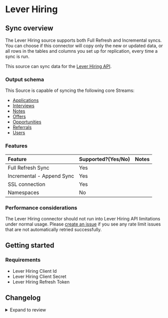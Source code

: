 # Lever Hiring

## Sync overview

The Lever Hiring source supports both Full Refresh and Incremental syncs. You can choose if this connector will copy only the new or updated data, or all rows in the tables and columns you set up for replication, every time a sync is run.

This source can sync data for the [Lever Hiring API](https://hire.lever.co/developer/documentation#introduction).

### Output schema

This Source is capable of syncing the following core Streams:

- [Applications](https://hire.lever.co/developer/documentation#list-all-applications)
- [Interviews](https://hire.lever.co/developer/documentation#list-all-interviews)
- [Notes](https://hire.lever.co/developer/documentation#list-all-notes)
- [Offers](https://hire.lever.co/developer/documentation#list-all-offers)
- [Opportunities](https://hire.lever.co/developer/documentation#list-all-opportunities)
- [Referrals](https://hire.lever.co/developer/documentation#list-all-referrals)
- [Users](https://hire.lever.co/developer/documentation#list-all-users)

### Features

| Feature                   | Supported?\(Yes/No\) | Notes |
| :------------------------ | :------------------- | :---- |
| Full Refresh Sync         | Yes                  |       |
| Incremental - Append Sync | Yes                  |       |
| SSL connection            | Yes                  |       |
| Namespaces                | No                   |       |

### Performance considerations

The Lever Hiring connector should not run into Lever Hiring API limitations under normal usage. Please [create an issue](https://github.com/airbytehq/airbyte/issues) if you see any rate limit issues that are not automatically retried successfully.

## Getting started

### Requirements

- Lever Hiring Client Id
- Lever Hiring Client Secret
- Lever Hiring Refresh Token

## Changelog

<details>
  <summary>Expand to review</summary>

| Version | Date       | Pull Request                                             | Subject                           |
|:--------|:-----------|:---------------------------------------------------------|:----------------------------------|
| 0.4.18 | 2025-10-21 | [68331](https://github.com/airbytehq/airbyte/pull/68331) | Update dependencies |
| 0.4.17 | 2025-10-14 | [68064](https://github.com/airbytehq/airbyte/pull/68064) | Update dependencies |
| 0.4.16 | 2025-10-07 | [67526](https://github.com/airbytehq/airbyte/pull/67526) | Update dependencies |
| 0.4.15 | 2025-09-30 | [66814](https://github.com/airbytehq/airbyte/pull/66814) | Update dependencies |
| 0.4.14 | 2025-09-24 | [66648](https://github.com/airbytehq/airbyte/pull/66648) | Update dependencies |
| 0.4.13 | 2025-09-09 | [66083](https://github.com/airbytehq/airbyte/pull/66083) | Update dependencies |
| 0.4.12 | 2025-08-23 | [65324](https://github.com/airbytehq/airbyte/pull/65324) | Update dependencies |
| 0.4.11 | 2025-08-09 | [64602](https://github.com/airbytehq/airbyte/pull/64602) | Update dependencies |
| 0.4.10 | 2025-08-02 | [64302](https://github.com/airbytehq/airbyte/pull/64302) | Update dependencies |
| 0.4.9 | 2025-07-26 | [63847](https://github.com/airbytehq/airbyte/pull/63847) | Update dependencies |
| 0.4.8 | 2025-07-19 | [63519](https://github.com/airbytehq/airbyte/pull/63519) | Update dependencies |
| 0.4.7 | 2025-07-12 | [63111](https://github.com/airbytehq/airbyte/pull/63111) | Update dependencies |
| 0.4.6 | 2025-07-05 | [62598](https://github.com/airbytehq/airbyte/pull/62598) | Update dependencies |
| 0.4.5 | 2025-06-28 | [62189](https://github.com/airbytehq/airbyte/pull/62189) | Update dependencies |
| 0.4.4 | 2025-06-21 | [61808](https://github.com/airbytehq/airbyte/pull/61808) | Update dependencies |
| 0.4.3 | 2025-06-14 | [48264](https://github.com/airbytehq/airbyte/pull/48264) | Update dependencies |
| 0.4.2 | 2024-10-28 | [43750](https://github.com/airbytehq/airbyte/pull/43750) | Update dependencies |
| 0.4.1 | 2024-08-16 | [44196](https://github.com/airbytehq/airbyte/pull/44196) | Bump source-declarative-manifest version |
| 0.4.0 | 2024-08-15 | [44133](https://github.com/airbytehq/airbyte/pull/44133) | Refactor connector to manifest-only format |
| 0.3.1 | 2024-06-04 | [39082](https://github.com/airbytehq/airbyte/pull/39082) | [autopull] Upgrade base image to v1.2.1 |
| 0.3.0 | 2024-05-08 | [36262](https://github.com/airbytehq/airbyte/pull/36262) | Migrate to Low Code |
| 0.2.0 | 2023-05-25 | [26564](https://github.com/airbytehq/airbyte/pull/26564) | Migrate to advancedAuth |
| 0.1.3 | 2022-10-14 | [17996](https://github.com/airbytehq/airbyte/pull/17996) | Add Basic Auth management |
| 0.1.2 | 2021-12-30 | [9214](https://github.com/airbytehq/airbyte/pull/9214) | Update title and descriptions |
| 0.1.1 | 2021-12-16 | [7677](https://github.com/airbytehq/airbyte/pull/7677) | OAuth Automated Authentication |
| 0.1.0 | 2021-09-22 | [6141](https://github.com/airbytehq/airbyte/pull/6141) | Add Lever Hiring Source Connector |

</details>
